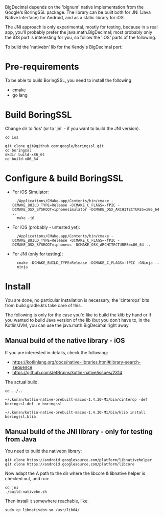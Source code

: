 BigDecimal depends on the 'bignum' native implementation from the Google's
BoringSSL package.  The library can be built both for JNI (Java Native
Interface) for Android, and as a static library for iOS.

The JNI approach is only experimental, mostly for testing, because in a real
app, you'll probably prefer the java.math.BigDecimal; most probably only the
iOS port is interesting for you, so follow the 'iOS' parts of the following.

To build the 'nativebn' lib for the Kendy's BigDecimal port:

# Pre-requirements

To be able to build BoringSSL, you need to install the following:

* cmake
* go lang

# Build BoringSSL

Change dir to 'ios' (or to 'jni' - if you want to build the JNI version).

    cd ios

    git clone git@github.com:google/boringssl.git
    cd boringssl
    mkdir build-x86_64
    cd build-x86_64

# Configure & build BoringSSL

* For iOS Simulator:

        /Applications/CMake.app/Contents/bin/cmake -DCMAKE_BUILD_TYPE=Release -DCMAKE_C_FLAGS=-fPIC -DCMAKE_OSX_SYSROOT=iphonesimulator -DCMAKE_OSX_ARCHITECTURES=x86_64 ..
        make -j8

* For iOS (probably - untested yet):

        /Applications/CMake.app/Contents/bin/cmake -DCMAKE_BUILD_TYPE=Release -DCMAKE_C_FLAGS=-fPIC -DCMAKE_OSX_SYSROOT=iphoneos -DCMAKE_OSX_ARCHITECTURES=x86_64 ..

* For JNI (only for testing):

        cmake -DCMAKE_BUILD_TYPE=Release -DCMAKE_C_FLAGS=-fPIC -GNinja ..
        ninja

# Install

You are done, no particular installation is necessary, the 'cinterops' bits
from build.gradle.kts take care of this.

The following is only for the case you'd like to build the klib by hand or if
you wanted to build Java version of the lib (but you don't have to, in the
Kotlin/JVM, you can use the java.math.BigDecimal right away.

## Manual build of the native library - iOS

If you are interested in details, check the following:

* https://kotlinlang.org/docs/native-libraries.html#library-search-sequence
* https://github.com/JetBrains/kotlin-native/issues/2314

The actual build:

    cd ../..

    ~/.konan/kotlin-native-prebuilt-macos-1.4.30-M1/bin/cinterop -def boringssl.def -o boringssl

    ~/.konan/kotlin-native-prebuilt-macos-1.4.30-M1/bin/klib install boringssl.klib

## Manual build of the JNI library - only for testing from Java

You need to build the nativebn library:

    git clone https://android.googlesource.com/platform/libnativehelper
    git clone https://android.googlesource.com/platform/libcore

Now adapt the A path to the dir where the libcore & libnative helper is
checked out, and run:

    cd jni
    ./build-nativebn.sh

Then install it somewhere reachable, like:

    sudo cp libnativebn.so /usr/lib64/
